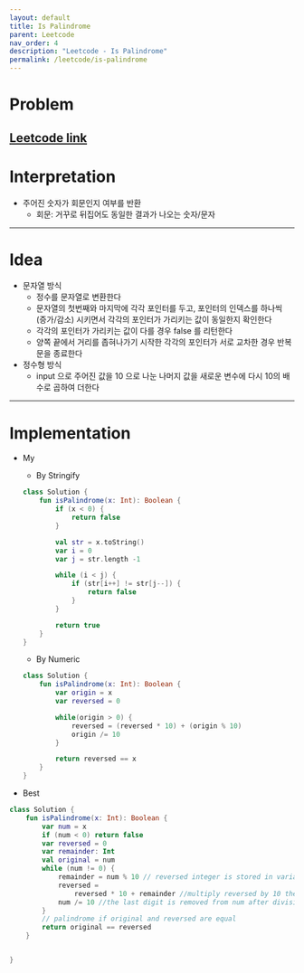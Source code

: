 ```yaml
---
layout: default
title: Is Palindrome
parent: Leetcode
nav_order: 4
description: "Leetcode - Is Palindrome"
permalink: /leetcode/is-palindrome
---
```


# Problem

[Leetcode link](https://leetcode.com/problems/palindrome-number/)
---

# Interpretation
* 주어진 숫자가 회문인지 여부를 반환
  * 회문: 거꾸로 뒤집어도 동일한 결과가 나오는 숫자/문자

 ---

# Idea
* 문자열 방식
  * 정수를 문자열로 변환한다
  * 문자열의 첫번째와 마지막에 각각 포인터를 두고, 포인터의 인덱스를 하나씩 (증가/감소) 시키면서 각각의 포인터가 가리키는 값이 동일한지 확인한다
  * 각각의 포인터가 가리키는 값이 다를 경우 false 를 리턴한다
  * 양쪽 끝에서 거리를 좁혀나가기 시작한 각각의 포인터가 서로 교차한 경우 반복문을 종료한다
* 정수형 방식
  * input 으로 주어진 값을 10 으로 나눈 나머지 값을 새로운 변수에 다시 10의 배수로 곱하여 더한다
---

# Implementation

* My
    * By Stringify
    ````kotlin
    class Solution {
        fun isPalindrome(x: Int): Boolean {
            if (x < 0) {
                return false
            }
    
            val str = x.toString()
            var i = 0
            var j = str.length -1
    
            while (i < j) {
                if (str[i++] != str[j--]) {
                    return false
                }
            }
    
            return true
        }
    }
    ````
    * By Numeric
    ````kotlin
    class Solution {
        fun isPalindrome(x: Int): Boolean {
            var origin = x
            var reversed = 0
    
            while(origin > 0) {
                reversed = (reversed * 10) + (origin % 10)
                origin /= 10
            }
    
            return reversed == x
        }
    }
  ````

* Best
````kotlin
class Solution {
    fun isPalindrome(x: Int): Boolean {
        var num = x
        if (num < 0) return false
        var reversed = 0
        var remainder: Int
        val original = num
        while (num != 0) {
            remainder = num % 10 // reversed integer is stored in variable
            reversed =
                reversed * 10 + remainder //multiply reversed by 10 then add the remainder so it gets stored at next decimal place.
            num /= 10 //the last digit is removed from num after division by 10.
        }
        // palindrome if original and reversed are equal
        return original == reversed
    }


}
````